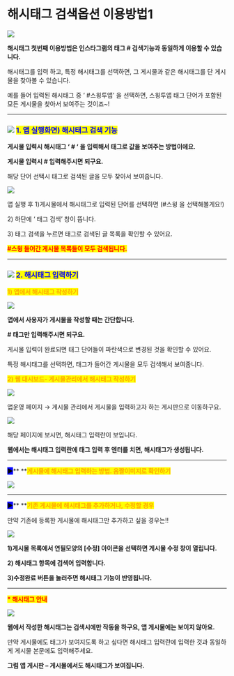 # 해시태그 검색옵션 이용방법1

![](https://wp.swing2app.co.kr/wp-content/uploads/2019/01/%ED%95%B4%EC%8B%9C%ED%83%9C%EA%B7%B8%EC%9D%B4%EC%9A%A9%EB%B0%A9%EB%B2%95-%EC%A0%9C%EB%AA%A9.png)

**해시태그 첫번째 이용방법은 인스타그램의 태그 # 검색기능과 동일하게 이용할 수 있습니다.**

해시태그를 입력 하고, 특정 해시태그를 선택하면, 그 게시물과 같은 해시태그를 단 게시물을 찾아볼 수 있습니다.

예를 들어 입력된 해시태그 중 ‘ #스윙투앱’ 을 선택하면, 스윙투앱 태그 단어가 포함된 모든 게시물을 찾아서 보여주는 것이죠\~!

***

### <mark style="color:blue;"></mark>![](https://wp.swing2app.co.kr/wp-content/uploads/2020/04/%EB%8B%A8%EB%9D%BD1-1.png) <mark style="color:blue;">**1. 앱 실행화면) 해시태그 검색 기능**</mark>

**게시물 입력시 해시태그 ‘ # ‘ 을  입력해서 태그로 값을 보여주는 방법이에요.**

**게시물 입력시 # 입력해주시면 되구요.**

해당 단어 선택시 태그로 검색된 글을 모두 찾아서 보여줍니다.

![](https://wp.swing2app.co.kr/wp-content/uploads/2019/01/%ED%83%9C%EA%B7%B86.png)

앱 실행 후 1)게시물에서 해시태그로 입력된 단어를 선택하면 (#스윙 을 선택해볼게요!)

2\) 하단에 ‘ 태그 검색’ 창이 뜹니다.

3\) 태그 검색을 누르면 태그로 검색된 글 목록을 확인할 수 있어요.

<mark style="color:red;">**#스윙 들어간 게시물 목록들이 모두 검색됩니다.**</mark>

***

### ![](https://wp.swing2app.co.kr/wp-content/uploads/2020/04/%EB%8B%A8%EB%9D%BD1-1.png) <mark style="color:blue;">**2. 해시태그 입력하기**</mark>

<mark style="color:orange;">**1) 앱에서 해시태그 작성하기**</mark>

![](https://wp.swing2app.co.kr/wp-content/uploads/2019/01/%ED%83%9C%EA%B7%B85.png)

**앱에서 사용자가 게시물을 작성할 때는 간단합니다.**

**# 태그만 입력해주시면 되구요.**

게시물 입력이 완료되면 태그 단어들이 파란색으로 변경된 것을 확인할 수 있어요.

특정 해시태그를 선택하면, 태그가 들어간 게시물을 모두 검색해서 보여줍니다.



<mark style="color:orange;">**2) 웹 대시보드- 게시물관리에서 해시태그 작성하기**</mark>

![](https://wp.swing2app.co.kr/wp-content/uploads/2019/01/%ED%83%9C%EA%B7%B8%EC%9E%85%EB%A0%A51.png)

앱운영 페이지 → 게시물 관리에서 게시물을 입력하고자 하는 게시판으로 이동하구요.



![](https://wp.swing2app.co.kr/wp-content/uploads/2019/01/%ED%83%9C%EA%B7%B8%EC%9E%85%EB%A0%A5.png)

해당 페이지에 보시면, 해시태그 입력란이 보입니다.

**웹에서는 해시태그 입력란에 태그 입력 후 엔터를 치면, 해시태그가 생성됩니다.**

****

<mark style="background-color:blue;">**▶**</mark>**  **<mark style="color:orange;">**게시물에 해시태그 입력하는 방법. 움짤이미지로 확인하기**</mark>

![](https://wp.swing2app.co.kr/wp-content/uploads/2018/10/%EB%85%B9%ED%99%94\_2020\_05\_28\_15\_45\_08\_671.gif)

***

<mark style="background-color:blue;">**▶**</mark>**  **<mark style="color:orange;">**기존 게시물에 해시태그를 추가하거나, 수정할 경우**</mark>

만약 기존에 등록한 게시물에 해시태그만 추가하고 싶을 경우는!!

![](https://wp.swing2app.co.kr/wp-content/uploads/2018/10/%ED%95%B4%EC%8B%9C%ED%83%9C%EA%B7%B85.18.09.png)

**1)게시물 목록에서 연필모양의 \[수정] 아이콘을 선택하면 게시물 수정 창이 열립니다.**

**2) 해시태그 항목에 검색어 입력합니다.**

**3)수정완료 버튼을 눌러주면 해시태그 기능이 반영됩니다.**

****

<mark style="color:red;">**\* 해시태그 안내**</mark>

![](https://wp.swing2app.co.kr/wp-content/uploads/2019/01/%ED%83%9C%EA%B7%B87.png)

**웹에서 작성한 해시태그는 검색시에만 작동을 하구요, 앱 게시물에는 보이지 않아요.**

만약 게시물에도 태그가 보여지도록 하고 싶다면 해시태그 입력란에 입력한 것과 동일하게 게시물 본문에도 입력해주세요.

**그럼 앱 게시판 – 게시물에서도 해시태그가 보여집니다.**
